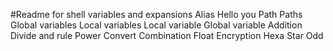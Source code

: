 #Readme for shell variables and expansions
Alias
Hello you
Path
Paths
Global variables
Local variables
Local variable
Global variable
Addition
Divide and rule
Power
Convert
Combination
Float
Encryption
Hexa
Star
Odd
